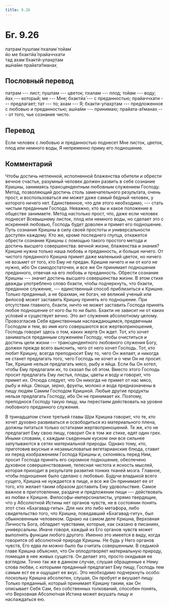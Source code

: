 ```yaml
---
title: 9.26
---
```


# Бг. 9.26
патрам̇ пушпам̇ пхалам̇ тойам̇<br/>
йо ме бхактйа̄ прайаччхати<br/>
тад ахам̇ бхактй-упахр̣там<br/>
аш́на̄ми прайата̄тманах̣
## Пословный перевод

патрам --- лист; пушпам --- цветок; пхалам --- плод; тойам --- воду; йах̣
--- который; ме --- Мне; бхактйа̄ --- с преданностью; прайаччхати ---
предлагает; тат --- то; ахам --- Я; бхакти-упахр̣там --- предложенное с
любовью и преданностью; аш́на̄ми --- принимаю; прайата-а̄тманах̣ --- от
того, чье сознание чисто.

## Перевод

Если человек с любовью и преданностью поднесет Мне листок, цветок, плод
или немного воды, Я непременно приму его подношение.

## Комментарий

Чтобы достичь нетленной, исполненной блаженства обители и обрести вечное
счастье, разумный человек должен развить в себе сознание Кришны,
занимаясь трансцендентным любовным служением Господу. Метод, позволяющий
достичь столь замечательного результата, очень прост, и воспользоваться
им может даже самый бедный человек, у которого ничего нет. Единственное,
что для этого необходимо, --- стать чистым преданным Господа. Неважно,
кто вы и какое положение в обществе занимаете. Метод настолько прост,
что, даже если человек поднесет Всевышнему листок, плод или немного
воды, но сделает это с искренней любовью, Господь будет доволен и примет
его подношение. Путь сознания Кришны в силу своей простоты и
универсальности доступен каждому. Кто же, кроме последнего глупца,
откажется обрести сознание Кришны с помощью такого простого метода и
достичь высшего совершенства: вечной жизни, блаженства и знания? Кришне
нужна только наша любовь и преданность, и больше ничего. От чистого
преданного Кришна примет даже маленький цветок, но ничего не возьмет от
того, кто Ему не предан. Кришне ничего и ни от кого не нужно, ибо Он
самодостаточен, и все же Он принимает подношения преданного, отвечая на
его любовь и преданность. Обрести сознание Кришны --- значит достичь
высшего совершенства жизни. В этом стихе дважды употреблено слово
бхакти, чтобы подчеркнуть, что бхакти, преданное служение, ---
единственный способ приблизиться к Кришне. Только преданный, а не
брахман, не богач, не великий ученый или философ может заставить Кришну
принять его подношение. При отсутствии главного, бхакти, ничто не может
заставить Господа принять любое подношение от кого бы то ни было. Бхакти
не зависит ни от каких условий и существует вечно. Это акт служения
абсолютному целому. Провозгласив Себя единственным наслаждающимся,
предвечным Господом и тем, во имя кого совершаются все жертвоприношения,
Господь говорит здесь о том, каких жертв Он ждет. Тот, кто хочет
заниматься преданным служением Господу, чтобы очиститься и достичь цели
жизни --- трансцендентного любовного служения Богу, должен прежде всего
выяснить, чего от него хочет Господь. Тот, кто любит Кришну, всегда
преподносит Ему то, чего Он желает, и никогда не станет предлагать того,
чего Господь не хочет и о чем Он не просит. Так, Кришне нельзя
предлагать мясо, рыбу и яйца. Если бы Он хотел, чтобы Ему предлагали их,
то сказал бы об этом. Вместо этого Господь просит предлагать Ему листья,
плоды, цветы и воду и говорит, что примет их. Отсюда следует, что Он
никогда не примет от нас мясо, рыбу и яйца. Овощи, зерно, фрукты, молоко
и вода предназначены в пищу людям Самим Господом Кришной. Любые другие
продукты нельзя предлагать Господу, ибо Он не принимает их. Поэтому,
преподнося Господу такую пищу, мы перестаем действовать на уровне
любовного преданного служения.

В тринадцатом стихе третьей главы Шри Кришна говорит, что те, кто хочет
духовно развиваться и освободиться из материального плена, должны
питаться только остатками жертвоприношений. Те же, кто не предлагает Ему
свою пищу, говорит Он в том же стихе, едят один грех. Иными словами, с
каждым съеденным куском они все сильнее запутываются в сетях
материальной природы. Однако тому, кто, приготовив вкусные и
незамысловатые вегетарианские блюда, ставит их перед изображением
Господа Кришны и, склоняясь перед Ним, просит Господа принять его
скромное подношение, обеспечено духовное совершенствование, телесная
чистота и ясность мыслей, которая приходит в результате развития тонких
тканей мозга. Главное, чтобы подношение было сделано с любовью. Будучи
владыкой всего сущего, Кришна не нуждается в пище, и все же Он принимает
ее от того, кто желает таким образом доставить Ему удовольствие. Самое
важное в приготовлении, раздаче и предложении пищи --- действовать из
любви к Кришне. Философы-имперсоналисты, упрямо твердящие, что у
Абсолютной Истины нет органов чувств, не в состоянии понять этот стих
«Бхагавад-гиты». Для них это либо метафора, либо свидетельство того, что
Кришна, поведавший «Бхагавад-гиту», был обыкновенным человеком. Однако
на самом деле Кришна, Верховная Личность Бога, обладает чувствами,
которые, как сказано в писаниях, универсальны. Иначе говоря, каждый из
Его органов чувств может выполнять функции любого другого. Именно это
имеется в виду, когда говорится об абсолютной природе Кришны. Не будь у
Него органов чувств, Его едва ли можно было бы считать совершенным. В
седьмой главе Кришна объяснял, что Он оплодотворяет материальную
природу, помещая в нее живых существ. Он делает это, просто окидывая ее
взглядом. Точно так же в данном случае, слушая обращенные к Нему слова
любви, с которыми преданный предлагает Ему пищу, Господь тем самым ест
ее и ощущает ее вкус. Это необходимо подчеркнуть особо: поскольку Кришна
абсолютен, слушая, Он пробует и вкушает пищу. Только преданный, который
принимает Кришну таким, как Он описывает Себя Сам, без собственных
толкований, способен понять, что Верховная Абсолютная Истина может
вкушать пищу и наслаждаться ею.
